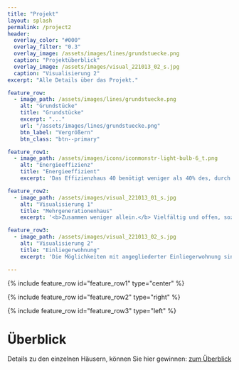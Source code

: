 ```yaml
---
title: "Projekt"
layout: splash
permalink: /project2
header:
  overlay_color: "#000"
  overlay_filter: "0.3"
  overlay_image: /assets/images/lines/grundstuecke.png
  caption: "Projektüberblick"
  overlay_image: /assets/images/visual_221013_02_s.jpg
  caption: "Visualisierung 2"
excerpt: "Alle Details über das Projekt."

feature_row:
  - image_path: /assets/images/lines/grundstuecke.png
    alt: "Grundstücke"
    title: "Grundstücke"
    excerpt: "..."
    url: "/assets/images/lines/grundstuecke.png"
    btn_label: "Vergrößern"
    btn_class: "btn--primary"

feature_row1:
  - image_path: /assets/images/icons/iconmonstr-light-bulb-6_t.png
    alt: "Energieeffizienz"
    title: "Energieeffizient"
    excerpt: 'Das Effizienzhaus 40 benötigt weniger als 40% des, durch das GEGE vorgegebenen, maximalen Energiebedarfs. Dafür sorgt, unter anderem, die ausgezeichnet gedämmte Gebäudehülle. Ein geringerer Energiebedarf entsteht, was Heizkosten einspart.'

feature_row2:
  - image_path: /assets/images/visual_221013_01_s.jpg
    alt: "Visualisierung 1"
    title: "Mehrgenerationenhaus"
    excerpt: '<b>Zusammen weniger allein.</b> Vielfältig und offen, sozial und familiär: Das Zusammenleben in einem Mehrgenerationenhaus ist für alle Beteiligten ein großer Gewinn. Die Familie rückt näher zusammen - und, dennoch, kann jede Generation ihren eigenen Rückzugsraum beanspruchen.'

feature_row3:
  - image_path: /assets/images/visual_221013_02_s.jpg
    alt: "Visualisierung 2"
    title: "Einliegerwohnung"
    excerpt: 'Die Möglichkeiten mit angegliederter Einliegerwohnung sind nahezu grenzenlos: Vermietung, Rückzugsort für die erwachsen werdenden Kinder, Bleibe für die Großeltern, Büroräume ...'

---
```


{% include feature_row id="feature_row1" type="center" %}

{% include feature_row id="feature_row2" type="right" %}

{% include feature_row id="feature_row3" type="left" %}

# Überblick

Details zu den einzelnen Häusern, können Sie hier gewinnen: [zum Überblick](/overview)

